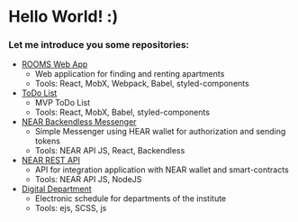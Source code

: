 # Hello World! :)
### Let me introduce you some repositories:

- [ROOMS Web App](https://github.com/kzncvaa/rooms)
  - Web application for finding and renting apartments
  - Tools: React, MobX, Webpack, Babel, styled-components
- [ToDo List](https://github.com/kzncvaa/newtodo)
  - MVP ToDo List
  - Tools: React, MobX, Babel, styled-components
- [NEAR Backendless Messenger](https://github.com/kzncvaa/nearBackendless)
  - Simple Messenger using HEAR wallet for authorization and sending tokens
  - Tools: NEAR API JS, React, Backendless
- [NEAR REST API](https://github.com/kzncvaa/nearAPI) 
  - API for integration application with NEAR wallet and smart-contracts
  - Tools: NEAR API JS, NodeJS
- [Digital Department](https://github.com/CodeZZilla/digital-department-viti)
  - Electronic schedule for departments of the institute
  - Tools: ejs, SCSS, js